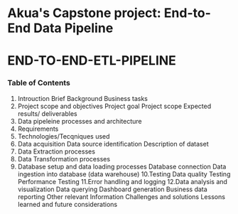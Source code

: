 # Akua's Capstone project: End-to-End Data Pipeline
# END-TO-END-ETL-PIPELINE

### Table of Contents
1. Introuction
     Brief Background
     Business tasks
2. Project scope and objectives
    Project goal
    Project scope
    Expected results/ deliverables
3. Data pipeleine processes and architecture
4. Requirements
5. Technologies/Tecqniques used
6. Data acquisition
     Data source identification
     Description of dataset 
7. Data Extraction processes
8. Data Transformation processes
9. Database setup and data loading processes
    Database connection
    Data ingestion into database (data warehouse)
10.Testing
    Data quality Testing
    Performance Testing
11.Error handling and logging
12.Data analysis and visualization
    Data querying
    Dashboard generation
    Business data reporting
Other relevant Information
    Challenges and solutions
    Lessons learned and future considerations

